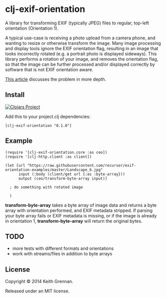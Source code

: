 # clj-exif-orientation

A library for transforming EXIF (typically JPEG) files to regular, top-left orientation (Orientation 1).

A typical use-case is receiving a photo upload from a camera phone, and wanting to resize or otherwise transform
the image.  Many image processing and display tools ignore the EXIF orientation flag, resulting in an image that looks
incorrectly rotated (e.g. a portrait photo is displayed sideways).  This library performs a rotation of your image, and removes the orientation flag, so that the image can be further processed and/or displayed correctly by software that is not EXIF orientation aware.

[This article](http://www.daveperrett.com/articles/2012/07/28/exif-orientation-handling-is-a-ghetto/) discusses the problem in more depth.

## Install

[![Clojars Project](http://clojars.org/clj-exif-orientation/latest-version.svg)](http://clojars.org/clj-exif-orientation)

Add this to your project.clj dependencies:

    [clj-exif-orientation "0.1.0"]

## Example

    (require '[clj-exif-orientation.core :as ceo])
    (require '[clj-http.client :as client])

    (let [url "https://raw.githubusercontent.com/recurser/exif-orientation-examples/master/Landscape_6.jpg"
          input (:body (client/get url {:as :byte-array}))
          output (ceo/transform-byte-array input)]
      
      ; do something with rotated image
      
      )

**transform-byte-array** takes a byte array of image data and returns a byte array with orientation performed, and EXIF 
metadata stripped.  If parsing your byte array fails or EXIF metadata is missing, or if the image is already in 
orientation 1, **transform-byte-array** will return the original bytes.

## TODO

* more tests with different formats and orientations
* work with streams/files in addition to byte arrays

## License

Copyright © 2014 Keith Grennan.

Released under an MIT license.
